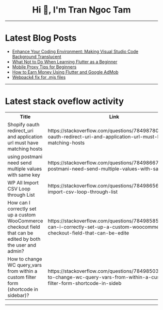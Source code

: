 <h1 align="center">Hi 👋, I'm Tran Ngoc Tam</h1>

---

# Latest Blog Posts 
<!-- BLOG-POST-LIST:START -->
- [Enhance Your Coding Environment: Making Visual Studio Code Background Translucent](https://dev.to/jaykgupta/enhance-your-coding-environment-making-visual-studio-code-background-translucent-2n8p)
- [What Not to Do When Learning Flutter as a Beginner](https://dev.to/abdulrazack23/what-not-to-do-when-learning-flutter-as-a-beginner-14a7)
- [Mobile Proxy Tips for Beginners](https://dev.to/rodneywilham/mobile-proxy-tips-for-beginners-3mm9)
- [How to Earn Money Using Flutter and Google AdMob](https://dev.to/abdulrazack23/how-to-earn-money-using-flutter-and-google-admob-1n0n)
- [Webpack4 fix for .mjs files](https://dev.to/amythical/webpack4-fix-for-mjs-files-3ggh)
<!-- BLOG-POST-LIST:END -->

---

# Latest stack oveflow activity
<table>
  <tr><th>Title</th><th>Link</th></tr>
  <!-- STACKOVERFLOW:START --><tr><td>Shopify oauth redirect_uri and application url must have matching hosts</td><td>https://stackoverflow.com/questions/78498780/shopify-oauth-redirect-uri-and-application-url-must-have-matching-hosts</td></tr><tr><td>using postmani need send multiple values with same key</td><td>https://stackoverflow.com/questions/78498667/using-postmani-need-send-multiple-values-with-same-key</td></tr><tr><td>WP All Import CSV Loop through List</td><td>https://stackoverflow.com/questions/78498656/wp-all-import-csv-loop-through-list</td></tr><tr><td>How can I correctly set up a custom WooCommerce checkout field that can be edited by both the user and admin?</td><td>https://stackoverflow.com/questions/78498585/how-can-i-correctly-set-up-a-custom-woocommerce-checkout-field-that-can-be-edite</td></tr><tr><td>How to change WC query_vars from within a custom filter form &lpar;shortcode in sidebar&rpar;?</td><td>https://stackoverflow.com/questions/78498503/how-to-change-wc-query-vars-from-within-a-custom-filter-form-shortcode-in-sideb</td></tr><!-- STACKOVERFLOW:END -->
</table>

---


